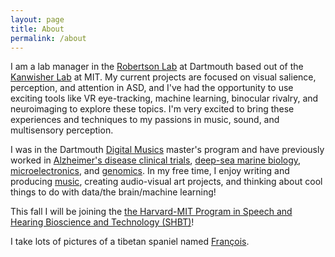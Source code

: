 ```yaml
---
layout: page
title: About
permalink: /about
---
```


I am a lab manager in the <a class="text-accent" href="https://www.robertsonlab.com/">Robertson Lab</a> at Dartmouth based out of the <a class="text-accent" href="http://web.mit.edu/bcs/nklab/index.shtml">Kanwisher Lab</a> at MIT. My current projects are focused on visual salience, perception, and attention in ASD, and I've had the opportunity to use exciting tools like VR eye-tracking, machine learning, binocular rivalry, and neuroimaging to explore these topics. I'm very excited to bring these experiences and techniques to my passions in music, sound, and multisensory perception.

I was in the Dartmouth <a class="text-accent" href="https://music.dartmouth.edu/graduate">Digital Musics</a> master's program and have previously worked in <a class="text-accent" href="http://www.abingtonneurology.com/">Alzheimer's disease clinical trials</a>, <a class="text-accent" href="http://www.personal.psu.edu/crf2/index.html">deep-sea marine biology</a>, <a class="text-accent" href="http://www.quanttera.com/aboutus.html">microelectronics</a>, and <a class="text-accent" href="https://caglab.org/">genomics</a>. In my free time, I enjoy writing and producing <a class="text-accent" href="https://soundcloud.com/sweatercore">music</a>, creating audio-visual art projects, and thinking about cool things to do with data/the brain/machine learning!

This fall I will be joining the <a class="text-accent" href="http://www.hms.harvard.edu/dms/shbt/">the Harvard-MIT Program in Speech and Hearing Bioscience and Technology (SHBT)</a>!

I take lots of pictures of a tibetan spaniel named <a class="text-accent" href="https://www.instagram.com/jshoonm/">François</a>.